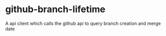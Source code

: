 # github-branch-lifetime
A api client which calls the github api to query branch creation and merge date
